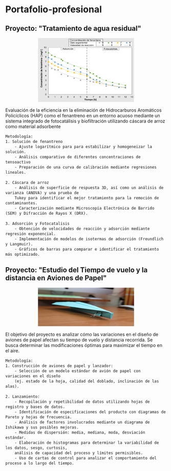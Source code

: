 # Portafolio-profesional
## Proyecto: "Tratamiento de agua residual"
<p align="center">
  <img src="images\Agua.png" width="300" height="200px"/>
</p>
Evaluación de la eficiencia en la eliminación de Hidrocarburos Aromáticos Policíclicos (HAP) como el fenantreno en un entorno acuoso mediante un sistema integrado de fotocatálisis y biofiltración utilizando cáscara de arroz como material adsorbente

    Metodología:
    1. Solución de fenantreno
        - Ajuste logarítmico para para estabilizar y homogeneizar la solución.
        - Análisis comparativo de diferentes concentraciones de tensoactivo
        - Preparación de una curva de calibración mediante regresiones lineales.

    2. Cáscara de arroz
        - Análisis de superficie de respuesta 3D, así como un análisis de varianza (ANOVA) y una prueba de
        Tukey para identificar el mejor tratamiento para la remoción de contaminantes.
        - Caracterización mediante Microscopía Electrónica de Barrido (SEM) y Difracción de Rayos X (DRX).

    3. Adsorción y Fotocatalisis
        - Obtención de velocidades de reacción y adsorción mediante regresión exponencial.
        - Implementación de modelos de isotermas de adsorción (Freundlich y Langmuir). 
        - Gráficos de barras para comparar e identificar el tratamiento más optimizado.

## Proyecto: "Estudio del Tiempo de vuelo y la distancia en Aviones de Papel"
<p align="center">
  <img src="images\avion.jpg" width="300" height="120px"/>
</p>
El objetivo del proyecto es analizar cómo las variaciones en el diseño de aviones de papel afectan su tiempo de vuelo y distancia recorrida. Se busca determinar las modificaciones óptimas para maximizar el tiempo en el aire.  

    Metodología:
    1. Construcción de aviones de papel y lanzador:
        - Selección de un modelo estándar de avión de papel con variaciones en el diseño 
        (ej. estado de la hoja, calidad del doblado, inclinación de las alas).
        
    2. Lanzamiento:
        - Recopilación y repetibilidad de datos utilizando hojas de registro y bases de datos.
        - Identificación de especificaciones del producto con diagramas de Pareto y hojas de frecuencia.
        - Análisis de factores involucrados mediante un diagrama de Ishikawa y sus posibles mejoras.
        - Medidas de dispersión: media, mediana, moda, desviación estándar.
        - Elaboración de histogramas para determinar la variabilidad de los datos, sesgo, curtosis, 
        análisis de capacidad del proceso y límites permisibles. 
        - Uso de cartas de control para analizar el comportamiento del proceso a lo largo del tiempo.